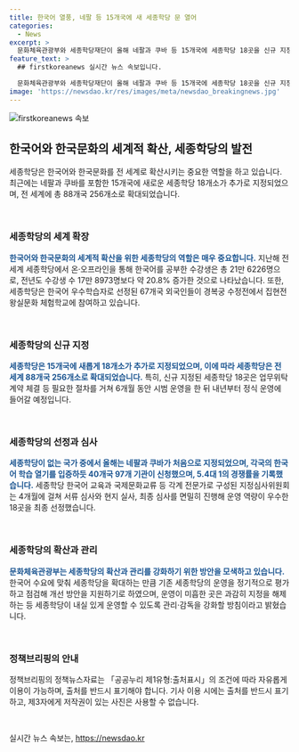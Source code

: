 ```yaml
---
title: 한국어 열풍, 네팔 등 15개국에 새 세종학당 문 열어
categories:
  - News
excerpt: >
  문화체육관광부와 세종학당재단이 올해 네팔과 쿠바 등 15개국에 세종학당 18곳을 신규 지정했다. 이에 따라 전 세계 88개국 256개소로 세종학당이 확대되었고, 전년 대비 수강생이 약 20.8% 증가한 것으로 나타났다. 67개국 외국인들이 경복궁에서 한국문화를 체험하는 등 한국어 교육과 국제문화교류가 활발히 이뤄지고 있다. 현재 세종학당이 없는 네팔과 쿠바가 처음으로 지정되었으며, 이에 따라 세종학당의 시범 운영 후 정식 운영에 들어간다. 한국어 학습 열기가 높아 세종학당의 혁신방안을 통해 한국어와 한국문화 확산이 지속될 전망이다.
feature_text: >
  ## firstkoreanews 실시간 뉴스 속보입니다.

  문화체육관광부와 세종학당재단이 올해 네팔과 쿠바 등 15개국에 세종학당 18곳을 신규 지정했다. 이에 따라 전 세계 88개국 256개소로 세종학당이 확대되었고, 전년 대비 수강생이 약 20.8% 증가한 것으로 나타났다. 67개국 외국인들이 경복궁에서 한국문화를 체험하는 등 한국어 교육과 국제문화교류가 활발히 이뤄지고 있다. 현재 세종학당이 없는 네팔과 쿠바가 처음으로 지정되었으며, 이에 따라 세종학당의 시범 운영 후 정식 운영에 들어간다. 한국어 학습 열기가 높아 세종학당의 혁신방안을 통해 한국어와 한국문화 확산이 지속될 전망이다.
image: 'https://newsdao.kr/res/images/meta/newsdao_breakingnews.jpg'
---
```


<p><img src="https://newsdao.kr/res/images/meta/newsdao_breakingnews.jpg" alt="firstkoreanews 속보" /></p>

<h2 data-ke-size="size26">한국어와 한국문화의 세계적 확산, 세종학당의 발전</h2>

<p>세종학당은 한국어와 한국문화를 전 세계로 확산시키는 중요한 역할을 하고 있습니다. 최근에는 네팔과 쿠바를 포함한 15개국에 새로운 세종학당 18개소가 추가로 지정되었으며, 전 세계에 총 88개국 256개소로 확대되었습니다.</p>

<p data-ke-size="size16">&nbsp;</p>

<h3 data-ke-size="size23">세종학당의 세계 확장</h3>

<p><b><span style="color: #1a5490;">한국어와 한국문화의 세계적 확산을 위한 세종학당의 역할은 매우 중요합니다.</span></b> 지난해 전 세계 세종학당에서 온·오프라인을 통해 한국어를 공부한 수강생은 총 21만 6226명으로, 전년도 수강생 수 17만 8973명보다 약 20.8% 증가한 것으로 나타났습니다. 또한, 세종학당은 한국어 우수학습자로 선정된 67개국 외국인들이 경복궁 수정전에서 집현전 왕실문화 체험학교에 참여하고 있습니다.</p>

<p data-ke-size="size16">&nbsp;</p>

<h3 data-ke-size="size23">세종학당의 신규 지정</h3>

<p><b><span style="color: #1a5490;">세종학당은 15개국에 새롭게 18개소가 추가로 지정되었으며, 이에 따라 세종학당은 전 세계 88개국 256개소로 확대되었습니다.</span></b> 특히, 신규 지정된 세종학당 18곳은 업무위탁계약 체결 등 필요한 절차를 거쳐 6개월 동안 시범 운영을 한 뒤 내년부터 정식 운영에 들어갈 예정입니다.</p>

<p data-ke-size="size16">&nbsp;</p>

<h3 data-ke-size="size23">세종학당의 선정과 심사</h3>

<p><b><span style="color: #1a5490;">세종학당이 없는 국가 중에서 올해는 네팔과 쿠바가 처음으로 지정되었으며, 각국의 한국어 학습 열기를 입증하듯 40개국 97개 기관이 신청했으며, 5.4대 1의 경쟁률을 기록했습니다.</span></b> 세종학당 한국어 교육과 국제문화교류 등 각계 전문가로 구성된 지정심사위원회는 4개월에 걸쳐 서류 심사와 현지 실사, 최종 심사를 면밀히 진행해 운영 역량이 우수한 18곳을 최종 선정했습니다.</p>

<p data-ke-size="size16">&nbsp;</p>

<h3 data-ke-size="size23">세종학당의 확산과 관리</h3>

<p><b><span style="color: #1a5490;">문화체육관광부는 세종학당의 확산과 관리를 강화하기 위한 방안을 모색하고 있습니다.</span></b> 한국어 수요에 맞춰 세종학당을 확대하는 만큼 기존 세종학당의 운영을 정기적으로 평가하고 점검해 개선 방안을 지원하기로 하였으며, 운영이 미흡한 곳은 과감히 지정을 해제하는 등 세종학당이 내실 있게 운영할 수 있도록 관리·감독을 강화할 방침이라고 밝혔습니다.</p>

<p data-ke-size="size16">&nbsp;</p>

<h3 data-ke-size="size23">정책브리핑의 안내</h3>

<p>정책브리핑의 정책뉴스자료는 「공공누리 제1유형:출처표시」의 조건에 따라 자유롭게 이용이 가능하며, 출처를 반드시 표기해야 합니다. 기사 이용 시에는 출처를 반드시 표기하고, 제3자에게 저작권이 있는 사진은 사용할 수 없습니다.</p>

<p data-ke-size="size16">&nbsp;</p>
실시간 뉴스 속보는, <a href="https://newsdao.kr" rel="dofollow">https://newsdao.kr</a>


